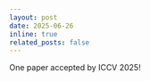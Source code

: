 ```yaml
---
layout: post
date: 2025-06-26
inline: true
related_posts: false
---
```


One paper accepted by ICCV 2025!
